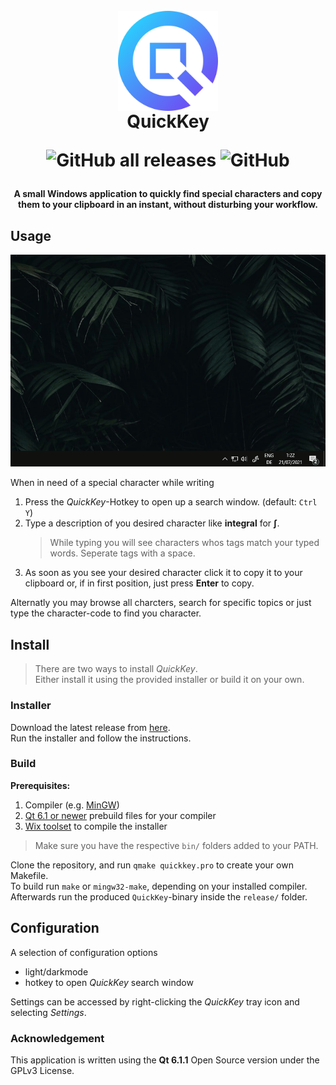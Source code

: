 <h1 align="center">
  <br>
  <img src="./images/qicon.svg" alt="QuickKey logo" style="vertical-align:middle" title="QuickKey" height="160" />
  <br>
  QuickKey
  <br>
  
  ![GitHub all releases](https://img.shields.io/github/downloads/leokraft/QuickKey/total?color=green)
  ![GitHub](https://img.shields.io/github/license/leokraft/QuickKey?color=green)
  
</h1>

<h4 align="center">A small Windows application to quickly find special characters and copy them to your clipboard in an instant, without disturbing your workflow.</h4>

## Usage

![usage](./images/usage.gif)

When in need of a special character while writing

1. Press the _QuickKey_-Hotkey to open up a search window. (default: `Ctrl Y`)
2. Type a description of you desired character like **integral** for **∫**.
   > While typing you will see characters whos tags match your typed words.
   > Seperate tags with a space.
3. As soon as you see your desired character click it to copy it to your clipboard or, if in first position, just press **Enter** to copy.

Alternatly you may browse all charcters, search for specific topics or just type the character-code to find you character.

## Install

> There are two ways to install _QuickKey_.\
> Either install it using the provided installer or build it on your own.

### Installer

Download the latest release from [here](https://github.com/leokraft/QuickKey/releases).\
Run the installer and follow the instructions.

### Build

**Prerequisites:**
1. Compiler (e.g. [MinGW](https://mingw-w64.org/doku.php/download))
2. [Qt 6.1 or newer](https://www.qt.io/download-qt-installer) prebuild files for your compiler
3. [Wix toolset](https://wixtoolset.org/releases/) to compile the installer

> Make sure you have the respective `bin/` folders added to your PATH.

Clone the repository, and run `qmake quickkey.pro` to create your own Makefile.\
To build run `make` or `mingw32-make`, depending on your installed compiler.\
Afterwards run the produced `QuickKey`-binary inside the `release/` folder.

## Configuration

A selection of configuration options

- light/darkmode
- hotkey to open _QuickKey_ search window

Settings can be accessed by right-clicking the *QuickKey* tray icon and selecting *Settings*.

### Acknowledgement

This application is written using the **Qt 6.1.1** Open Source version under the GPLv3 License.
